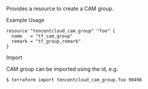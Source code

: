 Provides a resource to create a CAM group.

Example Usage

```hcl
resource "tencentcloud_cam_group" "foo" {
  name   = "tf_cam_group"
  remark = "tf_group_remark"
}
```

Import

CAM group can be imported using the id, e.g.

```
$ terraform import tencentcloud_cam_group.foo 90496
```